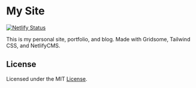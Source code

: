 # My Site

[![Netlify Status](https://api.netlify.com/api/v1/badges/82403f6f-4df7-4120-8aac-5d5befb70ad0/deploy-status)](https://app.netlify.com/sites/husen-id/deploys)

This is my personal site, portfolio, and blog. Made with Gridsome, Tailwind CSS, and NetlifyCMS.

## License
Licensed under the MIT [License](https://github.com/hapakaien/husen.id/blob/master/LICENSE).
